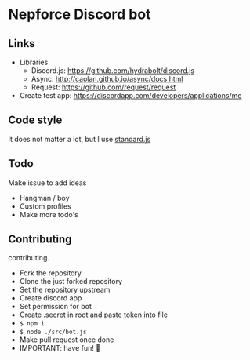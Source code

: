 # Nepforce Discord bot

## Links
- Libraries
  - Discord.js: https://github.com/hydrabolt/discord.js
  - Async: http://caolan.github.io/async/docs.html
  - Request: https://github.com/request/request
- Create test app: https://discordapp.com/developers/applications/me

## Code style
It does not matter a lot, but I use [standard.js](https://standardjs.com/)

## Todo
Make issue to add ideas
- Hangman / boy
- Custom profiles
- Make more todo's

## Contributing
contributing.
- Fork the repository
- Clone the just forked repository
- Set the repository upstream
- Create discord app
- Set permission for bot
- Create .secret in root and paste token into file
- ```$ npm i```
- ```$ node ./src/bot.js```
- Make pull request once done
- IMPORTANT: have fun! :rocket:
